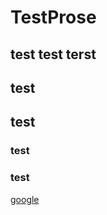 # TestProse
## test test terst

## test

## test

### test

### test

[google](www.google.com "google1")

